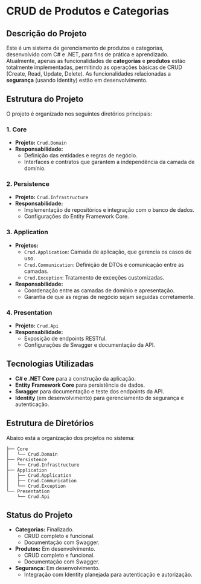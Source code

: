 # CRUD de Produtos e Categorias

## Descrição do Projeto

Este é um sistema de gerenciamento de produtos e categorias, desenvolvido com C# e .NET, para fins de prática e aprendizado.
Atualmente, apenas as funcionalidades de **categorias** e **produtos** estão totalmente implementadas, permitindo as operações básicas de CRUD (Create, Read, Update, Delete). As funcionalidades relacionadas  a **segurança** (usando Identity) estão em desenvolvimento.

## Estrutura do Projeto

O projeto é organizado nos seguintes diretórios principais:

### 1. **Core**

- **Projeto:** `Crud.Domain`
- **Responsabilidade:**
  - Definição das entidades e regras de negócio.
  - Interfaces e contratos que garantem a independência da camada de domínio.

### 2. **Persistence**

- **Projeto:** `Crud.Infrastructure`
- **Responsabilidade:**
  - Implementação de repositórios e integração com o banco de dados.
  - Configurações do Entity Framework Core.

### 3. **Application**

- **Projetos:**
  - `Crud.Application`: Camada de aplicação, que gerencia os casos de uso.
  - `Crud.Communication`: Definição de DTOs e comunicação entre as camadas.
  - `Crud.Exception`: Tratamento de exceções customizadas.
- **Responsabilidade:**
  - Coordenação entre as camadas de domínio e apresentação.
  - Garantia de que as regras de negócio sejam seguidas corretamente.

### 4. **Presentation**

- **Projeto:** `Crud.Api`
- **Responsabilidade:**
  - Exposição de endpoints RESTful.
  - Configurações de Swagger e documentação da API.

## Tecnologias Utilizadas

- **C# e .NET Core** para a construção da aplicação.
- **Entity Framework Core** para persistência de dados.
- **Swagger** para documentação e teste dos endpoints da API.
- **Identity** (em desenvolvimento) para gerenciamento de segurança e autenticação.

## Estrutura de Diretórios

Abaixo está a organização dos projetos no sistema:

```
├── Core
│   └── Crud.Domain
├── Persistence
│   └── Crud.Infrastructure
├── Application
│   ├── Crud.Application
│   ├── Crud.Communication
│   └── Crud.Exception
└── Presentation
    └── Crud.Api
```

## Status do Projeto

- **Categorias:** Finalizado.
  - CRUD completo e funcional.
  - Documentação com Swagger.
- **Produtos:** Em desenvolvimento.
  - CRUD completo e funcional.
  - Documentação com Swagger.
- **Segurança:** Em desenvolvimento.
  - Integração com Identity planejada para autenticação e autorização.
